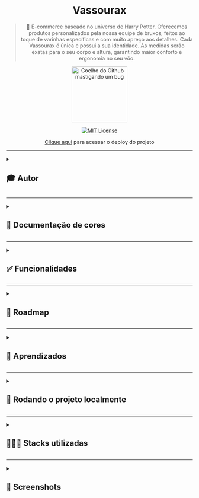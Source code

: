 <div align="center">
  
# Vassourax
  
> 🧹 E-commerce baseado no universo de Harry Potter. Oferecemos produtos personalizados pela nossa equipe de bruxos, feitos ao toque de varinhas específicas e com muito apreço aos detalhes. Cada Vassourax é única e possui a sua identidade. As medidas serão exatas para o seu corpo e altura, garantindo maior conforto e ergonomia no seu vôo.
  
  <img src="https://user-images.githubusercontent.com/70871620/193677949-8dd66c48-e521-4b34-9692-3826b32391c1.gif" height="150px" title="Coelho do Github mastigando um bug"/>  

<br>
  
[![MIT License](https://img.shields.io/badge/License-MIT-green.svg)](https://choosealicense.com/licenses/mit/)
 
[Clique aqui](https://vassourax.vercel.app/) para acessar o deploy do projeto
  
</div>

---

<details>
<summary><h2>🎓 Autor</h2></summary>

<div align="left">
  
[Matheus Queiroz](https://github.com/matheusqueirozds) |  
:-------------------------:|
 <a href="https://github.com/matheusqueirozds"><img src="https://avatars.githubusercontent.com/u/70871620?v=4" width="100px;" alt="Foto do Matheus Queiroz no GitHub" title="O devorador de Doritos"/></a> |
  
</div>
</details>

---

<details>
<summary><h2>🎨 Documentação de cores</h2></summary>
<div>

| Cor | Hexadecimal |
| :---: | :---: |
| cor-0 | #ffffff | 
| cor-1 | #f7f7f7 | 
| cor-2 | #ededed | 
| cor-3 | #dedede | 
| cor-4 | #cccccc | 
| cor-5 | #b2b2b2 | 
| cor-6 | #9c9c9c | 
| cor-7 | #717171 | 
| cor-8 | #595959 | 
| cor-9 | #404040 | 
| cor-10 | #2e2e2e | 
| cor-11 | #111111 | 
| cor-12 | #000000 | 
| cor-p1 | #ffbb00 | 
| cor-p2 | #e4a30b | 
| cor-p3 | #a66f00 | 
| cor-p4 | #664400 | 
| cor-p5 | #332200 | 
  
</div>  
</details>

---

<details>
<summary><h2>✅ Funcionalidades</h2></summary>

Seguem as principais features acrescentadas nesse projeto:

-  [x] O site está responsivo
-  [x] As informações estão organizadas por seções
-  [x] O código está indentado e de fácil entendimento para futuras manutenções
-  [x] Foram utilizadas tags avançadas do HTML e do CSS, explorando diversas possibilidades de formatação do site
-  [x] Existem contéudos dinâmicos no site.
  
</details>  
  
 --- 
 
<details>
<summary><h2>🚫 Roadmap</h2></summary>

</details>  
  
 --- 
 
<details>
<summary><h2>🎯 Aprendizados</h2></summary>

- Componentização
- Manipulação do DOM
- Otimizações
- Semântica e acessibilidade
- Minificação do CSS
- SEO  

</details>    
  
 ---

<details>
<summary><h2>🔄 Rodando o projeto localmente</h2></summary>  
  
Clone o projeto via HTTPS

```bash
  git clone https://github.com/matheusqueirozds/vassourax.git
```

Entre no diretório do projeto

```bash
  cd vassourax
```

Inicie o servidor pelo Go Live, disponível após a intalação da extensão Live Server ([clique aqui](https://marketplace.visualstudio.com/items?itemName=ritwickdey.LiveServer) para baixar a extensão)

![image](https://user-images.githubusercontent.com/70871620/193433021-eda88178-eec1-4580-a768-0408298cb70e.png)

</details>  

 --- 
 
<details>
<summary><h2>🤹🏾‍♂️ Stacks utilizadas</h2></summary>
  
- UX/UI Design
- HTML e CSS
- JavaScript  
  
</details>   
  
 --- 
 
<details>
<summary><h2>🔳 Screenshots</h2></summary>

<div align="center">

Home 
--- 
<img src="https://user-images.githubusercontent.com/70871620/193680227-15bc7aff-3492-433a-a203-52c727d9ac5a.png" max-width="1220px" title="Home"/> 

Vassouras 
--- 
<img src="https://user-images.githubusercontent.com/70871620/193680357-6ae41a9a-2023-49ee-ad76-2a479c807561.png" max-width="1220px" title="Vassouras" />

Seguros 
--- 
<img src="https://user-images.githubusercontent.com/70871620/193680595-d4167c4c-f4cd-4b7b-85cf-fd141942d5ee.png" max-width="1220px" title="Seguros" /> 

Contato 
--- 
<img src="https://user-images.githubusercontent.com/70871620/193680837-283ec0c3-b8f6-4d1c-9f7b-bb07f45a07ae.png" max-width="1220px" title="Contato" />

</div>
</details>
